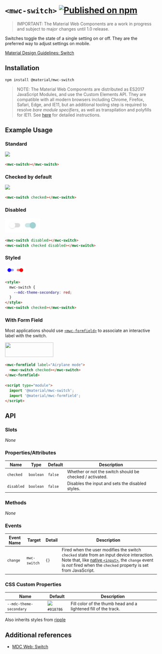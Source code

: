 # `<mwc-switch>` [![Published on npm](https://img.shields.io/npm/v/@material/mwc-switch.svg)](https://www.npmjs.com/package/@material/mwc-switch)

> IMPORTANT: The Material Web Components are a work in progress and subject to
> major changes until 1.0 release.

Switches toggle the state of a single setting on or off. They are the preferred
way to adjust settings on mobile.

[Material Design Guidelines: Switch](https://material.io/components/selection-controls/#switches)

## Installation

```sh
npm install @material/mwc-switch
```

> NOTE: The Material Web Components are distributed as ES2017 JavaScript
> Modules, and use the Custom Elements API. They are compatible with all modern
> browsers including Chrome, Firefox, Safari, Edge, and IE11, but an additional
> tooling step is required to resolve *bare module specifiers*, as well as
> transpilation and polyfills for IE11. See
> [here](https://github.com/material-components/material-components-web-components#quick-start)
> for detailed instructions.

## Example Usage

### Standard

<img src="images/standard.png" width="68px">

```html
<mwc-switch></mwc-switch>
```

### Checked by default

<img src="images/on.png" width="68px">

```html
<mwc-switch checked></mwc-switch>
```

### Disabled

<img src="images/disabled.png" width="116px">

```html
<mwc-switch disabled></mwc-switch>
<mwc-switch checked disabled></mwc-switch>
```

### Styled

<img src="images/styled.png" width="68px">

```html
<style>
  mwc-switch {
    --mdc-theme-secondary: red;
  }
</style>
<mwc-switch checked></mwc-switch>
```

### With Form Field

Most applications should use
[`<mwc-formfield>`](https://github.com/material-components/material-components-web-components/tree/master/packages/formfield)
to associate an interactive label with the switch.

<img src="images/formfield.png" width="160px" height="48px">

```html
<mwc-formfield label="Airplane mode">
  <mwc-switch checked></mwc-switch>
</mwc-formfield>

<script type="module">
  import '@material/mwc-switch';
  import '@material/mwc-formfield';
</script>
```

## API

### Slots

*None*

### Properties/Attributes
| Name       | Type      | Default | Description
| ---------- | --------- | ------- | -----------
| `checked`  | `boolean` | `false` | Whether or not the switch should be checked / activated.
| `disabled` | `boolean` | `false` | Disables the input and sets the disabled styles.

### Methods

*None*

### Events

| Event Name | Target         | Detail | Description
| ---------- | -------------- | ------ | -----------
| `change`   | `mwc-switch`   | `{}`   | Fired when the user modifies the switch `checked` state from an input device interaction. Note that, like [native `<input>`](https://developer.mozilla.org/en-US/docs/Web/API/HTMLElement/change_event), the `change` event is *not* fired when the `checked` property is set from JavaScript.

### CSS Custom Properties

| Name | Default | Description
| ----------------------- | -------------------------------------- | ---
| `--mdc-theme-secondary` | ![](images/color_018786.png) `#018786` | Fill color of the thumb head and a lightened fill of the track.

Also inherits styles from [ripple](https://github.com/material-components/material-components-web-components/tree/master/packages/ripple)

## Additional references

- [MDC Web: Switch](https://github.com/material-components/material-components-web/tree/master/packages/mdc-switch)
